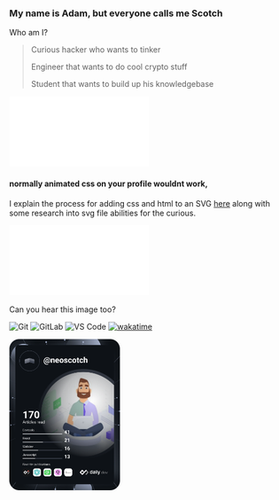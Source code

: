 ### My name is Adam, but everyone calls me Scotch

Who am I?

> Curious hacker who wants to tinker
> 
> Engineer that wants to do cool crypto stuff
> 
> Student that wants to build up his knowledgebase




<img src="https://github.com/neoscotch/neoscotch/blob/master/readme.svg" width="50%" alt="neoscotch"/>

#### normally animated css on your profile wouldnt work, 

I explain the process for adding css and html to an SVG [here](https://github.com/neoscotch/animated-svg-as-your-readme) along with some research into svg file abilities for the curious.

<img src="https://github.com/neoscotch/neoscotch/blob/master/testing.svg" width="50%" alt="walker"/>

Can you hear this image too? 

![Git](https://img.shields.io/badge/-Git-%23F05032?style=flat-square&logo=git&logoColor=%23ffffff)
![GitLab](https://img.shields.io/badge/-GitLab-FCA121?style=flat-square&logo=gitlab)
![VS Code](https://img.shields.io/badge/-VSCode-%23007ACC?style=flat-square&logo=visual-studio-code)
[![wakatime](https://wakatime.com/badge/user/0177fc79-9e85-4f91-96bc-b51afcd5a43d/project/c457c47f-81f2-4e55-ae03-da556ce9c832.svg?style=flat-square)](https://wakatime.com/badge/github/neoscotch/action-devcard)

<a href="https://app.daily.dev/DailyDevTips"><img src="https://github.com/neoscotch/neoscotch/blob/master/devcard.svg" width="200" alt="NeoScotch's Dev Card"/></a>
